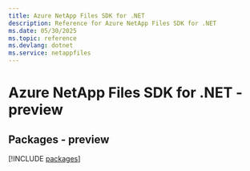 ```yaml
---
title: Azure NetApp Files SDK for .NET
description: Reference for Azure NetApp Files SDK for .NET
ms.date: 05/30/2025
ms.topic: reference
ms.devlang: dotnet
ms.service: netappfiles
---
```

# Azure NetApp Files SDK for .NET - preview
## Packages - preview
[!INCLUDE [packages](netapp-files-index.md)]